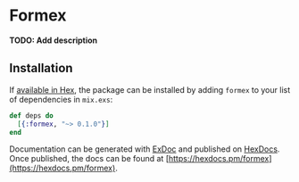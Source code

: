 # Formex

**TODO: Add description**

## Installation

If [available in Hex](https://hex.pm/docs/publish), the package can be installed
by adding `formex` to your list of dependencies in `mix.exs`:

```elixir
def deps do
  [{:formex, "~> 0.1.0"}]
end
```

Documentation can be generated with [ExDoc](https://github.com/elixir-lang/ex_doc)
and published on [HexDocs](https://hexdocs.pm). Once published, the docs can
be found at [https://hexdocs.pm/formex](https://hexdocs.pm/formex).

